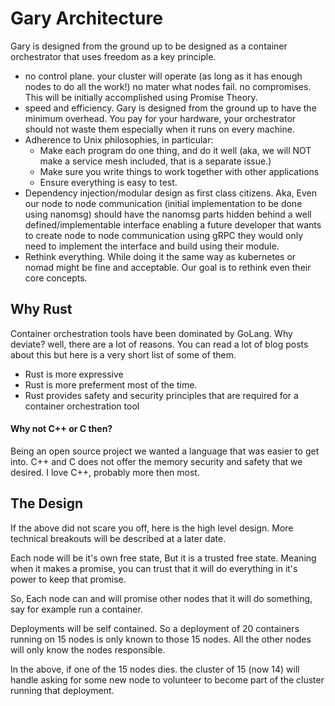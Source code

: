 # Gary Architecture

Gary is designed from the ground up to be designed as a container orchestrator that uses freedom as a key principle.

- no control plane. your cluster will operate (as long as it has enough nodes to do all the work!) no mater what nodes fail. no compromises. This will be initially accomplished using Promise Theory.
- speed and efficiency. Gary is designed from the ground up to have the minimum overhead. You pay for your hardware, your orchestrator should not waste them especially when it runs on every machine.
- Adherence to Unix philosophies, in particular:
    * Make each program do one thing, and do it well (aka, we will NOT make a service mesh included, that is a separate issue.)
    * Make sure you write things to work together with other applications
    * Ensure everything is easy to test.
- Dependency injection/modular design as first class citizens. Aka, Even our node to node communication (initial implementation to be done using nanomsg) should have the nanomsg parts hidden behind a well defined/implementable interface enabling a future developer that wants to create node to node communication using gRPC they would only need to implement the interface and build using their module.
- Rethink everything. While doing it the same way as kubernetes or nomad might be fine and acceptable. Our goal is to rethink even their core concepts.

## Why Rust
Container orchestration tools have been dominated by GoLang. Why deviate? well, there are a lot of reasons. You can read a lot of blog posts about this but here is a very short list of some of them.
* Rust is more expressive
* Rust is more preferment most of the time.
* Rust provides safety and security principles that are required for a container orchestration tool

#### Why not C++ or C then?
Being an open source project we wanted a language that was easier to get into. C++ and C does not offer the memory security and safety that we desired. I love C++, probably more then most.

## The Design
If the above did not scare you off, here is the high level design. More technical breakouts will be described at a later date.

Each node will be it's own free state, But it is a trusted free state. Meaning when it makes a promise, you can trust that it will do everything in it's power to keep that promise.

So, Each node can and will promise other nodes that it will do something, say for example run a container.

Deployments will be self contained. So a deployment of 20 containers running on 15 nodes is only known to those 15 nodes. All the other nodes will only know the nodes responsible.

In the above, if one of the 15 nodes dies. the cluster of 15 (now 14) will handle asking for some new node to volunteer to become part of the cluster running that deployment.

